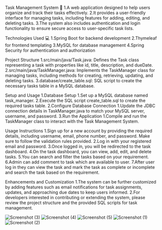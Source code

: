 Task Management System 📝
1.A web application designed to help users organize and track their tasks effectively. 
2.It provides a user-friendly interface for managing tasks, including features for adding, editing, and deleting tasks. 
3.The system also includes authentication and login functionality to ensure secure access to user-specific task lists.

Technologies Used 💻
1.Spring Boot for backend development
2.Thymeleaf for frontend templating
3.MySQL for database management
4.Spring Security for authentication and authorization

Project Structure
1.src/main/java/Task.java: Defines the Task class representing a task with properties like id, title, description, and dueDate.
2.src/main/java/TaskManager.java: Implements the TaskManager class for managing tasks, including methods for creating, retrieving, updating, and deleting tasks.
3.database/create_table.sql: SQL script to create the necessary tasks table in a MySQL database.

Setup and Usage
1.Database Setup
   1.Set up a MySQL database named task_manager.
   2.Execute the SQL script create_table.sql to create the required tasks table.
2.Configure Database Connection
   1.Update the JDBC connection details in TaskManager.java to match your MySQL server, username, and password.
3.Run the Application
   1.Compile and run the TaskManager class to interact with the Task Management System.

Usage Instructions
 1.Sign up for a new account by providing the required details, including username, email, phone number, and password. Make sure to follow the validation rules provided.
 2.Log in with your registered email and password.
 3.Once logged in, you will be redirected to the task dashboard.
 4.On the task dashboard, you can view, add, edit, and delete tasks.
 5.You can search and filter the tasks based on your requirement.
 6.Admin can add comment to task which are available to user.
 7.After user log in they can view the task and mark the task as complete or incomplete and search the task based on the requirement.

Enhancements and Customization
 1.The system can be further customized by adding features such as  email notifications for task assignments, updates, and approaching due dates to keep users informed.
 2.For developers interested in contributing or extending the system, please review the project structure and the provided SQL scripts for task management.
 
![Screenshot (3)](https://github.com/SammedCH/Task-Management-System/assets/147800459/b3862d10-1da2-4264-b6b0-055978ccd466)
![Screenshot (4)](https://github.com/SammedCH/Task-Management-System/assets/147800459/7fc86172-e2be-43ea-a3f4-97f33d92e21a)
![Screenshot (5)](https://github.com/SammedCH/Task-Management-System/assets/147800459/6ef05e28-edfc-4505-9cf6-a184867f3a0d)
![Screenshot (1)](https://github.com/SammedCH/Task-Management-System/assets/147800459/09db8695-ed91-4924-bab0-b9a2aad6601e)
![Screenshot (2)](https://github.com/SammedCH/Task-Management-System/assets/147800459/6836ec4f-1804-4020-8488-222236bc0ac0)

